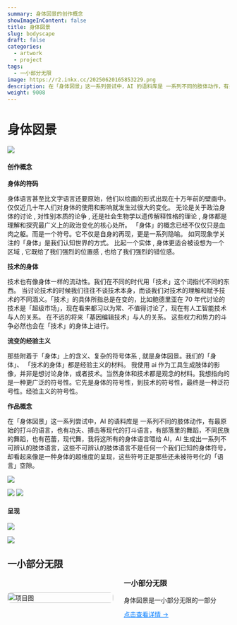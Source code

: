 ```yaml
---
summary: 身体図景的创作概念
showImageInContent: false
title: 身体図景
slug: bodyscape
draft: false
categories:
  - artwork
  - project
tags:
  - 一小部分无限
image: https://r2.inkx.cc/20250620165853229.png
description: 在「身体図景」这一系列尝试中，AI 的语料库是 一系列不同的肢体动作，有最原始的打斗的语言，也有功夫、搏击等现代的打斗语言，有部落里的舞蹈，不同民族的舞蹈，也有芭蕾，现代舞，我将这所有的身体语言喂给 AI，AI 生成出一系列不可辨认的肢体语言，这些不可辨认的肢体语言不是任何一个我们已知的身体符号，却看起来像是一种身体的超维度的呈现，这些符号正是那些还未被符号化的「语言」空隙。
weight: 9008
---
```

# 身体図景
![](https://r2.inkx.cc/20250620165853229.png)
#### 创作概念



**身体的符码**

身体语言甚至比文字语言还要原始，他们以绘画的形式出现在十万年前的壁画中。
仅仅近几十年人们对身体的使用和影响就发生过很大的变化。
无论是关于政治身体的讨论 , 对性别本质的论争 , 还是社会生物学以遗传解释性格的理论 , 身体都是理解和探究最广义上的政治变化的核心处所。
「身体」的概念已经不仅仅只是血肉之躯。而是一个符号。它不仅是自身的再现，更是一系列隐喻。 如同现象学关注的「身体」是我们认知世界的方式。
比起一个实体 , 身体更适合被设想为一个区域 , 它既给了我们强烈的位置感 , 也给了我们强烈的错位感。

**技术的身体**

技术也有像身体一样的流动性。我们在不同的时代用「技术」这个词指代不同的东西。
当讨论技术的时候我们往往不谈技术本身，而谈我们对技术的理解和赋予技术的不同涵义。「技术」的具体所指总是在变的，比如鲍德里亚在 70 年代讨论的技术是「超级市场」，现在看来都习以为常、不值得讨论了，现在有人工智能技术与人的关系。
在不远的将来「基因编辑技术」与人的关系。
这些权力和势力的斗争必然也会在「技术」的身体上进行。

**流变的经验主义**

那些附着于「身体」上的含义、复杂的符号体系 , 就是身体図景。我们的「身体」、
「技术的身体」都是经验主义的材料。
我使用 ai 作为工具生成肢体的影像，并非是想讨论身体，或者技术。当然身体和技术都是观念的材料。我想指向的是一种更广泛的符号性。它先是身体的符号性，到技术的符号性，最终是一种泛符号性。经验主义的符号性。

**作品概念**

在「身体図景」这一系列尝试中，AI 的语料库是 一系列不同的肢体动作，有最原始的打斗的语言，也有功夫、搏击等现代的打斗语言，有部落里的舞蹈，不同民族的舞蹈，也有芭蕾，现代舞，我将这所有的身体语言喂给 AI，AI 生成出一系列不可辨认的肢体语言，这些不可辨认的肢体语言不是任何一个我们已知的身体符号，却看起来像是一种身体的超维度的呈现，这些符号正是那些还未被符号化的「语言」空隙。

![](https://r2.inkx.cc/20250620165853230.png)

![](https://r2.inkx.cc/20250620165853231.png)
![](https://r2.inkx.cc/20250620165853232.png)

#### 呈现
![](https://r2.inkx.cc/20250620165853233.png)

![](https://r2.inkx.cc/20250620165853235.png)



## 一小部分无限
<div style="display: flex; gap: 24px; align-items: center; margin-bottom: 32px;">
  <a href="/project1" style="flex: 1;">
    <img src="https://r2.inkx.cc/20250620165853221.png" alt="项目图" style="width:100%; border-radius:8px;" />
  </a>
  <div style="flex: 1;">
    <h3 style="margin-top: 0;">一小部分无限</h3>
    <p style="margin: 0 0 12px;">身体図景是一小部分无限的一部分</p>
    <a href="/artwork/infinitesimal" style="color: #007BFF; text-decoration: underline;">点击查看详情 →</a>
  </div>
</div>